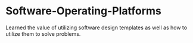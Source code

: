 # Software-Operating-Platforms
Learned the value of utilizing software design templates as well as how to utilize them to solve problems.
